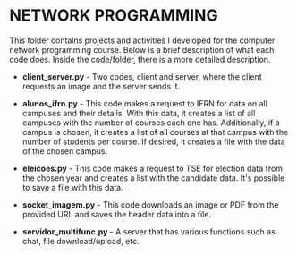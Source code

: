 # NETWORK PROGRAMMING

This folder contains projects and activities I developed for the computer network programming course.
Below is a brief description of what each code does. Inside the code/folder, there is a more detailed description.

- **client_server.py** - Two codes, client and server, where the client requests an image and the server sends it.

- **alunos_ifrn.py** - This code makes a request to IFRN for data on all campuses and their details. With this data, it creates a list of all campuses with the number of courses each one has. Additionally, if a campus is chosen, it creates a list of all courses at that campus with the number of students per course. If desired, it creates a file with the data of the chosen campus.
     
- **eleicoes.py** - This code makes a request to TSE for election data from the chosen year and creates a list with the candidate data. It's possible to save a file with this data.

- **socket_imagem.py** - This code downloads an image or PDF from the provided URL and saves the header data into a file.  

- **servidor_multifunc.py** - A server that has various functions such as chat, file download/upload, etc.
